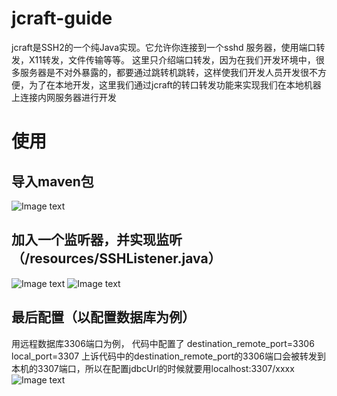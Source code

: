 # jcraft-guide
jcraft是SSH2的一个纯Java实现。它允许你连接到一个sshd 服务器，使用端口转发，X11转发，文件传输等等。
这里只介绍端口转发，因为在我们开发环境中，很多服务器是不对外暴露的，都要通过跳转机跳转，这样使我们开发人员开发很不方便，为了在本地开发，这里我们通过jcraft的转口转发功能来实现我们在本地机器上连接内网服务器进行开发


# 使用
## 导入maven包 
![Image text](https://raw.githubusercontent.com/rancho00/jcraft-guide/master/images/maven-link.png)


## 加入一个监听器，并实现监听（/resources/SSHListener.java）
![Image text](https://raw.githubusercontent.com/rancho00/jcraft-guide/master/images/web-conf.png)
![Image text](https://raw.githubusercontent.com/rancho00/jcraft-guide/master/images/java-core.png)


## 最后配置（以配置数据库为例）
用远程数据库3306端口为例，
代码中配置了
destination_remote_port=3306
local_port=3307
上诉代码中的destination_remote_port的3306端口会被转发到本机的3307端口，所以在配置jdbcUrl的时候就要用localhost:3307/xxxx
![Image text](https://raw.githubusercontent.com/rancho00/jcraft-guide/master/images/mysql-config.png)
